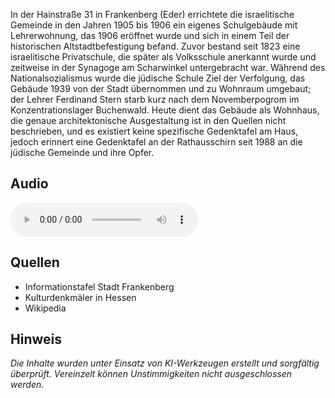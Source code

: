 In der Hainstraße 31 in Frankenberg (Eder) errichtete die israelitische Gemeinde in den Jahren 1905 bis 1906 ein eigenes Schulgebäude mit Lehrerwohnung, das 1906 eröffnet wurde und sich in einem Teil der historischen Altstadtbefestigung befand. Zuvor bestand seit 1823 eine israelitische Privatschule, die später als Volksschule anerkannt wurde und zeitweise in der Synagoge am Scharwinkel untergebracht war. Während des Nationalsozialismus wurde die jüdische Schule Ziel der Verfolgung, das Gebäude 1939 von der Stadt übernommen und zu Wohnraum umgebaut; der Lehrer Ferdinand Stern starb kurz nach dem Novemberpogrom im Konzentrationslager Buchenwald. Heute dient das Gebäude als Wohnhaus, die genaue architektonische Ausgestaltung ist in den Quellen nicht beschrieben, und es existiert keine spezifische Gedenktafel am Haus, jedoch erinnert eine Gedenktafel an der Rathausschirn seit 1988 an die jüdische Gemeinde und ihre Opfer.

## Audio

<audio controls class="full-width-audio">
  <source src="locales/frankenberg/de/p24.mp3" type="audio/mpeg">
  Dein Browser unterstützt kein Audioelement.
</audio>

## Quellen

- Informationstafel Stadt Frankenberg
- Kulturdenkmäler in Hessen
- Wikipedia

## Hinweis

_Die Inhalte wurden unter Einsatz von KI-Werkzeugen erstellt und sorgfältig überprüft. Vereinzelt können Unstimmigkeiten nicht ausgeschlossen werden._